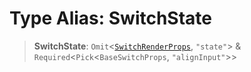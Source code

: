# Type Alias: SwitchState

> **SwitchState**: `Omit`\<[`SwitchRenderProps`](SwitchRenderProps.md), `"state"`\> & `Required`\<`Pick`\<`BaseSwitchProps`, `"alignInput"`\>\>
